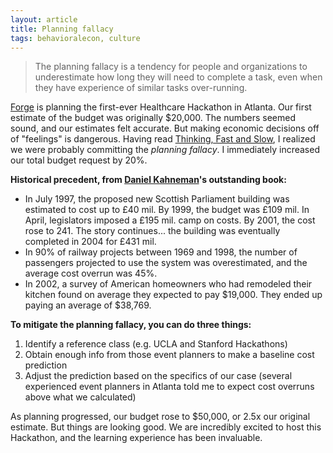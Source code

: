 ```yaml
---
layout: article
title: Planning fallacy
tags: behavioralecon, culture
---
```


>The planning fallacy is a tendency for people and organizations to underestimate how long they will need to complete a task, even when they have experience of similar tasks over-running.

[Forge](http://www.forgeatl.com) is planning the first-ever Healthcare Hackathon in Atlanta. Our first estimate of the budget was originally $20,000. The numbers seemed sound, and our estimates felt accurate. But making economic decisions off of "feelings" is dangerous. Having read [Thinking, Fast and Slow](http://www.amazon.com/Thinking-Fast-Slow-Daniel-Kahneman/dp/0374533555/ref=sr_1_1?ie=UTF8&qid=1402674266&sr=8-1&keywords=thinking+fast+and+slow), I realized we were probably committing the *planning fallacy*. I immediately increased our total budget request by 20%.

**Historical precedent, from [Daniel Kahneman](https://en.wikipedia.org/wiki/Daniel_Kahneman)'s outstanding book:**

* In July 1997, the proposed new Scottish Parliament building was estimated to cost up to £40 mil. By 1999, the budget was £109 mil. In April, legislators imposed a £195 mil. camp on costs. By 2001, the cost rose to 241. The story continues... the building was eventually completed in 2004 for £431 mil.
* In 90% of railway projects between 1969 and 1998, the number of passengers projected to use the system was overestimated, and the average cost overrun was 45%.
* In 2002, a survey of American homeowners who had remodeled their kitchen found on average they expected to pay $19,000. They ended up paying an average of $38,769.

**To mitigate the planning fallacy, you can do three things:**

1. Identify a reference class (e.g. UCLA and Stanford Hackathons)
2. Obtain enough info from those event planners to make a baseline cost prediction
3. Adjust the prediction based on the specifics of our case (several experienced event planners in Atlanta told me to expect cost overruns above what we calculated)

As planning progressed, our budget rose to $50,000, or 2.5x our original estimate. But things are looking good. We are incredibly excited to host this Hackathon, and the learning experience has been invaluable.

